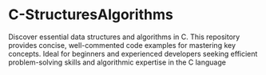 # C-StructuresAlgorithms
Discover essential data structures and algorithms in C. This repository provides concise, well-commented code examples for mastering key concepts. Ideal for beginners and experienced developers seeking efficient problem-solving skills and algorithmic expertise in the C language

